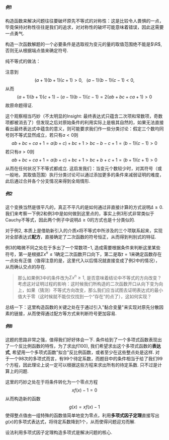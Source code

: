 ##### 例1

构造函数来解决问题往往要破坏原先不等式的对称性：这是比较令人畏惧的一点，毕竟保持对称性往往是我们的追求，对对称性的破坏可能意味着错误，因此这需要一点勇气.

构造一次函数解题的一个必要条件是选取视为变元的量的取值范围绝不能是$\R$, 否则无从根据端点值来确定符号. 

纯不等式的做法：

注意到
$$
(a+1)(b+1)(c+1)>0, \ \ \ (a-1)(b-1)(c-1)<0,
$$
从而
$$
(a+1)(b+1)(c+1)-(a-1)(b-1)(c-1)=2(ab+bc+ca+1)>0
$$
故原命题得证.

这个观察相当巧妙（不太明显的Insight: 最终表达式只蕴含二次项和常数项，奇数项都被消去了）但发现之后对原始条件的利用实际上是极其自然的，如果无法直接看出最终表达式中蕴含的意义，则可能要求我们作一些分类讨论：假定三个数均同号则不等式显然成立，若只有$a<0$则
$$
ab+bc+ca+1=a(b+c)+bc+1>bc-b-c+1=(b-1)(c-1)>0
$$
若只有$a>0$则
$$
ab+bc+ca+1=a(b+c)+bc+1>bc+b+c+1=(b+1)(c+1)>0
$$
从而在任何状况下不等式都成立. 这启发我们：当变元个数较少时，对其符号（或一般地，其取值范围）执行分类讨论可以通过添加更多的条件来减弱证明的难度，此后通过合并各个分支情况来得到全局情形.









##### 例2

这个变换当然是很平凡的，真正不平凡的是如何通过非直接计算的方式说明$\Delta\ge0$. 我们来考察一下例2和例3中是如何做到这里点的，事实上例3形式非常类似于Cauchy不等式，因此两个例子中说明$\Delta\ge0$的方式也是十分类似的.

对于例2, 本质上是借助新引入的介质$x$将不等式中所涉及的三个项联系起来，实现对全部表达式**配方**，直接确定了二次函数的符号恒正，从而得到判别式的特征. 

例3的略微不同之处在于多出了一个常数项$-1$, 造成需要根据条件来判断这里某些符号，第一是根据$\Sigma x^n\le1$确定二次函数开口向下，第二是取$t=1$来确定函数存在一点处有正值（值得注意的是，这里代入以后情况就直接变成了例2中的情况），从而确认交点的存在.

> 那么如果例3中的条件改为$\Sigma x^n\ge1$, 是否意味着结论中不等式的方向改变？考虑这对证明过程的影响：这时候我们所构造的二次函数开口从向下变为向上，如果（猜测）不等式方向改变，那么我们应当试图去证明表达式的最小值大于零（这时候就不能仅仅找到一个“存在”的点了），这如何实现？

总结一下：这里构造函数的关键之处在于通过引入"黏合变量"来实现对原先分散因素的链接，从而使得通过配方等方式来判断符号更加容易.



##### 例8

这题的思路非常之强，值得我们好好体会一下. 条件给到了一个多项式函数表现出了一个反比例函数的特性，为了求出$f(100)$, 我们希望求出这个多项式函数的**表达式**, 希望用一个多项式函数"拟合"反比例函数，或者至少在这些整点处是这样. 对于一个98次的多项式而言，有99个待定系数，而题目中的条件相当于给了我们99个方程，因此理论上说一定可以根据这些方程来求出所有的待定系数. 只不过是计算上的问题.

这里的巧妙之处在于将条件转化为一个零点方程
$$
xf(x) - 1 = 0
$$
从而构造新的函数
$$
g(x) = xf(x) - 1
$$
使得整点值由一组特殊的函数值简单地变为零点，利用**多项式因子定理**直接写出$g(x)$的多项式表达式，将待定系数降到1个，从而使得问题迎刃而解.

设法利用多项式因子定理构造多项式是解决问题的核心. 